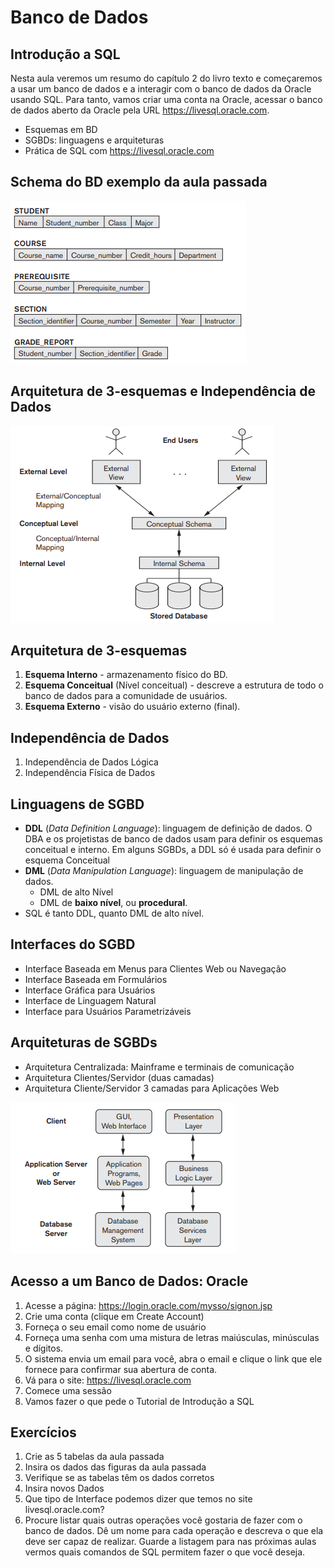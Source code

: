 # Banco de Dados

## Introdução a SQL

Nesta aula veremos um resumo do capítulo 2 do livro texto e começaremos a usar um banco de dados e a interagir com o banco de dados da Oracle usando SQL. Para tanto, vamos criar uma conta na Oracle, acessar o banco de dados aberto da Oracle pela URL https://livesql.oracle.com.

- Esquemas em BD
- SGBDs: linguagens e arquiteturas
- Prática de SQL com https://livesql.oracle.com

## Schema do BD exemplo da aula passada

![Esquema do exemplo de BD](schema.png)

## Arquitetura de 3-esquemas e Independência de Dados

![Arquitetura de 3-esquemas](arch-3-schema.png)

## Arquitetura de 3-esquemas

1. **Esquema Interno** - armazenamento físico do BD.
2. **Esquema Conceitual** (Nível conceitual) - descreve a estrutura de todo o banco de dados para a comunidade de usuários.
3. **Esquema Externo** - visão do usuário externo (final).

## Independência de Dados

1. Independência de Dados Lógica
2. Independência Física de Dados

## Linguagens de SGBD

- **DDL** (*Data Definition Language*): linguagem de definição de dados. O DBA e os projetistas de banco de dados usam para definir os esquemas conceitual e interno. Em alguns SGBDs, a DDL só é usada para definir o esquema Conceitual
- **DML** (*Data Manipulation Language*): linguagem de manipulação de dados.
  - DML de alto Nível
  - DML de **baixo nível**, ou **procedural**.
- SQL é tanto DDL, quanto DML de alto nível.

## Interfaces do SGBD

- Interface Baseada em Menus para Clientes Web ou Navegação
- Interface Baseada em Formulários
- Interface Gráfica para Usuários
- Interface de Linguagem Natural
- Interface para Usuários Parametrizáveis

## Arquiteturas de SGBDs

- Arquitetura Centralizada: Mainframe e terminais de comunicação
- Arquitetura Clientes/Servidor (duas camadas)
- Arquitetura Cliente/Servidor 3 camadas para Aplicações Web

![Arquitetura de 3 camadas](3-layer-arch.png)

## Acesso a um Banco de Dados: Oracle

1. Acesse a página: https://login.oracle.com/mysso/signon.jsp
2. Crie uma conta (clique em Create Account)
3. Forneça o seu email como nome de usuário
4. Forneça uma senha com uma mistura de letras maiúsculas, minúsculas e dígitos.
5. O sistema envia um email para você, abra o email e clique o link que ele fornece para confirmar sua abertura de conta.
6. Vá para o site: https://livesql.oracle.com
7. Comece uma sessão
8. Vamos fazer o que pede o Tutorial de Introdução a SQL

## Exercícios

1. Crie as 5 tabelas da aula passada
2. Insira os dados das figuras da aula passada
3. Verifique se as tabelas têm os dados corretos
4. Insira novos Dados
5. Que tipo de Interface podemos dizer que temos no site livesql.oracle.com?
5. Procure listar quais outras operações você gostaria de fazer com o banco de dados. Dê um nome para cada operação e descreva o que ela deve ser capaz de realizar. Guarde a listagem para nas próximas aulas vermos quais comandos de SQL permitem fazer o que você deseja.
